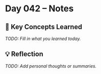 # Day 042 – Notes

## 🔑 Key Concepts Learned

_TODO: Fill in what you learned today._

## 💡 Reflection

_TODO: Add personal thoughts or summaries._
